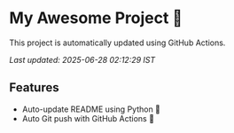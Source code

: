 # My Awesome Project 🚀

This project is automatically updated using GitHub Actions.

_Last updated: 2025-06-28 02:12:29 IST_

## Features
- Auto-update README using Python 🐍
- Auto Git push with GitHub Actions 🤖
